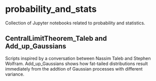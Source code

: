 # probability_and_stats
Collection of Jupyter notebooks related to probability and statistics. 

## CentralLimitTheorem_Taleb and Add_up_Gaussians
Scripts inspired by a conversation between Nassim Taleb and Stephen Wolfram.
Add_up_Gaussians shows how fat-tailed distributions result immediately from the addtion of Gaussian processes with different variance.
